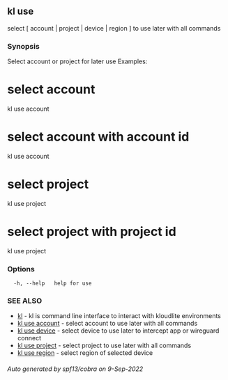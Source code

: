## kl use

select [ account | project | device | region ] to use later with all commands

### Synopsis

Select account or project for later use
Examples:
  # select account
  kl use account

  # select account with account id
  kl use account <accountId>

  # select project
  kl use project

  # select project with project id
  kl use project <projectId>


### Options

```
  -h, --help   help for use
```

### SEE ALSO

* [kl](kl.md)	 - kl is command line interface to interact with kloudlite environments
* [kl use account](kl_use_account.md)	 - select account to use later with all commands
* [kl use device](kl_use_device.md)	 - select device to use later to intercept app or wireguard connect
* [kl use project](kl_use_project.md)	 - select project to use later with all commands
* [kl use region](kl_use_region.md)	 - select region of selected device

###### Auto generated by spf13/cobra on 9-Sep-2022
